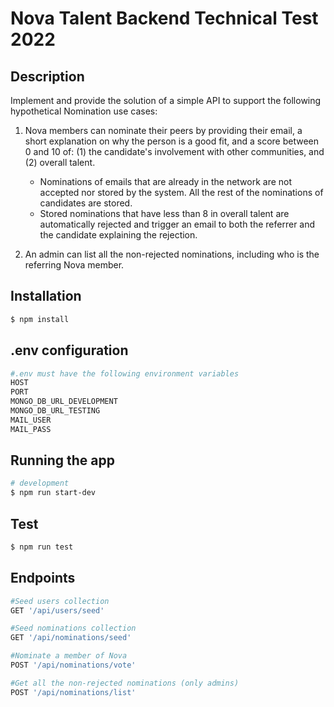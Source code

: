 # Nova Talent Backend Technical Test 2022
## Description

Implement and provide the solution of a simple API to support the following hypothetical Nomination use cases:

1. Nova members can nominate their peers by providing their email, a short explanation on why the person is a good fit, and a score between 0 and 10 of: (1) the candidate's involvement with other communities, and (2) overall talent.
   - Nominations of emails that are already in the network are not accepted nor stored by the system. All the rest of the nominations of candidates are stored.
   - Stored nominations that have less than 8 in overall talent are automatically rejected and trigger an email to both the referrer and the candidate explaining the rejection.
  

2. An admin can list all the non-rejected nominations, including who is the referring Nova member.

## Installation

```bash
$ npm install
```
## .env configuration

```bash
#.env must have the following environment variables
HOST
PORT
MONGO_DB_URL_DEVELOPMENT
MONGO_DB_URL_TESTING
MAIL_USER
MAIL_PASS
```

## Running the app

```bash
# development
$ npm run start-dev
```

## Test

```bash
$ npm run test
```

## Endpoints
```bash
#Seed users collection
GET '/api/users/seed'
```
```bash
#Seed nominations collection
GET '/api/nominations/seed'
```
```bash
#Nominate a member of Nova
POST '/api/nominations/vote'
```
```bash
#Get all the non-rejected nominations (only admins)
POST '/api/nominations/list'
```
